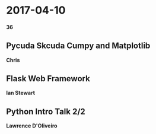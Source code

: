 # 2017-04-10
#### 36

## Pycuda Skcuda Cumpy and Matplotlib
**Chris**

## Flask Web Framework
**Ian Stewart**

## Python Intro Talk 2/2
**Lawrence D'Oliveiro**
